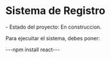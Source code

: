 <h1>Sistema de Registro</h1>
- Estado del proyecto: En construccion.

Para ejecuitar el sistema, debes poner:

---npm install react---
